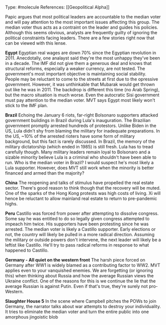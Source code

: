 Type: #molecule 
References: [[Geopolitical Alpha]]


Papic argues that most political leaders are accountable to the median voter and will pay attention to the most important issues affecting  this group. The median voter thus acts as a contraint on the leader and guides his policies. Although this seems obvious, analysts are frequently guilty of ignoring the political constraints facing leaders. There are a few stories right now that can be viewed with this lense.

**Egypt**
Egyptian real wages are down 70% since the Egyptian revolution in 2011. Anecdotally, one analayst said they're the most unhappy they've been in a decade. The IMF did not give them a generous deal and knows that structural reforms, especially a weaker currency, are not tested. The government's most important objective is maintaining social stability. People may be reluctant to come to the streets at first due to the opressive government. However, it was unthinkable that Mubarak would get thrown out like he was in 2011. The backdrop is different this time (no Arab Spring), but the macro situation is much worse. Even the autocratic Sisi government must pay attention to the median voter. MVT says Egypt most likely won't stick to the IMF plan.

**Brazil**
Echoing the January 6 riots, far-right Bolsonaro supporters attacked government buildings in Brazil during Lula's inauguration. The Brazilian government promptly arrested hundreds of protestors. Unlike Biden in the US, Lula didn't shy from blaming the military for inadequate preparations. In the US, ~10% of the arrested rioters have some form of military background, but this fact is rarely discussed. In Brazil, the memory of the military dictatorship (which ended in 1985) is still fresh. Lula has to tread carefully though. Many military leaders remain loyal to Bolsonaro and a sizable minority believe Lula is a criminal who shouldn't have been able to run. Who is the median voter in Brazil? I would suspect he's most likely a Lula supporter. However, does MVT still work when the minority is better financed and armed than the majority?

**China**
The reopening and talks of stimulus have propelled the real estate sector. There's good reason to think though that the recovery will be muted. One of the sparks of the Hong Kong protests was high costs of living. Xi will hence be reluctant to allow mainland real estate to return to pre-pandemic highs.

**Peru**
Castillo was forced from power after attempting to dissolve congress. Some say he was entitled to do so legally given congress attempted to impeach him twice. His supporters have been protesting since he was arrested. The median voter is likely a Castillo supporter. Early elections or not, the country will likely be pulled in a more radical direction. Assuming the military or outside powers don't intervene, the next leader will likely be a leftist like Castillo. He'll try to pass radical reforms in response to what happened to Castillo. 

**Germany - All quiet on the western front**
The harsh piece forced on Germany after WW1 is widely blamed as a contributing factor to WW2. MVT applies even to your vanquished enemies. We are forgetting (or ignoring this) when thinking about Russia and how the average Russian views the Ukraine conflict. One of the reasons for this is we continue the lie that the average Russian is against Putin. Even if that's true, they're surely not pro-Western.

**Slaughter House 5**
In the scene where Campbell pitches the POWs to join Germany, the narrator talks about war attempts to destroy your individuality. It tries to eliminate the median voter and turn the entire public into one amorphous jingoistic blob
		 